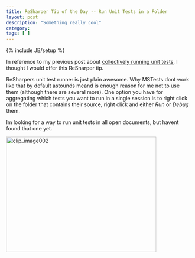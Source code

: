 ```yaml
---
title: ReSharper Tip of the Day -- Run Unit Tests in a Folder 
layout: post
description: "Something really cool"
category:
tags: [ ] 
---
```

{% include JB/setup %}



In reference to my previous post about <a href="http://ontologicalreciprocity.com/archive/2008/06/30/unit-tests-everywhere.aspx">collectively running unit tests</a>, I thought I would offer this ReSharper tip.

ReSharpers unit test runner is just plain awesome. Why MSTests dont work like that by default astounds meand is enough reason for me not to use them (although there are several more). One option you have for aggregating which tests you want to run in a single session is to right click on the folder that contains their source, right click and either <em>Run</em> or <em>Debug</em> them.

Im looking for a way to run unit tests in all open documents, but havent found that one yet.

<a href="http://geekswithblogs.net/images/geekswithblogs_net/OntologicalReciprocity/WindowsLiveWriter/ReSharperTipoftheDayRunUnitTestsinaFolde_6687/clip_image002_2.jpg"><img style="border-width: 0px;" title="clip_image002" src="http://geekswithblogs.net/images/geekswithblogs_net/OntologicalReciprocity/WindowsLiveWriter/ReSharperTipoftheDayRunUnitTestsinaFolde_6687/clip_image002_thumb.jpg" border="0" alt="clip_image002" width="406" height="312" /></a>
